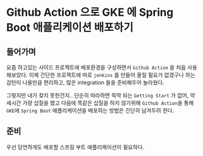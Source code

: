 # Github Action 으로 GKE 에 Spring Boot 애플리케이션 배포하기

## 들어가며
요즘 하고있는 사이드 프로젝트에 배포환경을 구성하면서 `Github Action` 을 처음 사용해보았다.
이제 간단한 프로젝트에 따로 `jenkins` 를 만들어 올릴 필요가 없겠구나 하는 감탄이 나올만큼 편리하고, 많은 integration 들을 준비해두어 놀라웠다.

그렇지만 내가 찾지 못한건지.. 단순히 따라하면 뚝딱 되는 `Getting Start` 가 없어, 약 세시간 가량 삽질을 했고 다음에 똑같은 삽질을 하지 않기위해
`Github Action`을 통해 `GKE`에 `Spring Boot` 애플리케이션을 배포하는 방법은 간단히 남겨두려 한다.

## 준비
우선 당연하게도 배포할 스프링 부트 애플리케이션이 필요하다. 
